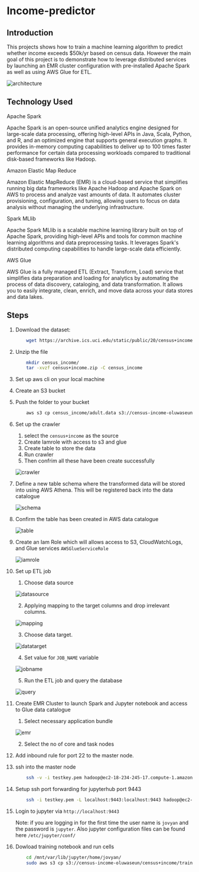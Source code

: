 # Income-predictor

## Introduction 
This projects shows how to train a machine learning algorithm to predict whether income exceeds $50k/yr based on census data. However the main goal of this project is to demonstrate how to leverage distributed services by launching an EMR cluster configuration with pre-installed Apache Spark as well as using AWS Glue for ETL.

![architecture](./images/architecture.png)

## Technology Used

Apache Spark

Apache Spark is an open-source unified analytics engine designed for large-scale data processing, offering high-level APIs in Java, Scala, Python, and R, and an optimized engine that supports general execution graphs. It provides in-memory computing capabilities to deliver up to 100 times faster performance for certain data processing workloads compared to traditional disk-based frameworks like Hadoop.

Amazon Elastic Map Reduce

Amazon Elastic MapReduce (EMR) is a cloud-based service that simplifies running big data frameworks like Apache Hadoop and Apache Spark on AWS to process and analyze vast amounts of data. It automates cluster provisioning, configuration, and tuning, allowing users to focus on data analysis without managing the underlying infrastructure.

Spark MLlib

Apache Spark MLlib is a scalable machine learning library built on top of Apache Spark, providing high-level APIs and tools for common machine learning algorithms and data preprocessing tasks. It leverages Spark's distributed computing capabilities to handle large-scale data efficiently.

AWS Glue

AWS Glue is a fully managed ETL (Extract, Transform, Load) service that simplifies data preparation and loading for analytics by automating the process of data discovery, cataloging, and data transformation. It allows you to easily integrate, clean, enrich, and move data across your data stores and data lakes.



## Steps 

1. Download the dataset:
    ```bash
        wget https://archive.ics.uci.edu/static/public/20/census+income.zip
    ```
2. Unzip the file 
    ```bash
        mkdir census_income/
        tar -xvzf census+income.zip -C census_income
    ```
3. Set up aws cli on your local machine 
4. Create an S3 bucket 
5. Push the folder to your bucket
    ```bash
        aws s3 cp census_income/adult.data s3://census-income-oluwaseun/census+income/ 
    ```
6. Set up the crawler 
   1. select the `census+income` as the source
   2. Create Iamrole with access to s3 and glue
   3. Create table to store the data
   4. Run crawler
   5. Then confrim all these have been create successfully
   
    ![crawler](./images/crawler.png)

7. Define a new table schema where the transformed data will be stored into using AWS Athena. This will be registered back into the data catalogue
   
    ![schema](./images/schema.png)

8. Confirm the table has been created in AWS data catalogue
   
    ![table](./images/table.png)

9.  Create an Iam Role which will allows access to S3, CloudWatchLogs, and Glue services `AWSGlueServiceRole`
    
    ![iamrole](./images/iamrole.png)

10. Set up ETL job 
    1.  Choose data source
   
    ![datasource](./images/datasource.png)

    2.  Applying mapping to the target columns and drop irrelevant columns.
   
    ![mapping](./images/mapping.png)
    
    3.  Choose data target.
   
    ![datatarget](./images/datatarget.png)
    
    4.  Set value for `JOB_NAME` variable
   
    ![jobname](./images/jobname.png)

    5.  Run the ETL job and query the database
   
    ![query](./images/query.png)
    
11. Create EMR Cluster to launch Spark and Jupyter notebook and access to Glue data catalogue
    1.  Select necessary application bundle
   
    ![emr](./images/emr.png)

    2.  Select the no of core and task nodes
12. Add inbound rule for port 22 to the master node. 
13. ssh into the master node 
    ```bash
        ssh -v -i testkey.pem hadoop@ec2-18-234-245-17.compute-1.amazonaws.com
    ``` 
14. Setup ssh port forwarding for jupyterhub port 9443
    ```bash
        ssh -i testkey.pem -L localhost:9443:localhost:9443 hadoop@ec2-18-207-230-29.compute-1.amazonaws.com
    ``` 
15. Login to jupyter via `http://localhost:9443`
    
    Note: if you are logging in for the first time the user name is `jovyan` and the password is `jupyter`. Also jupyter configuration files can be found here `/etc/jupyter/conf/`
16. Dowload training notebook and run cells
    ```bash
        cd /mnt/var/lib/jupyter/home/jovyan/
        sudo aws s3 cp s3://census-income-oluwaseun/census+income/training.ipynb .
    ``` 